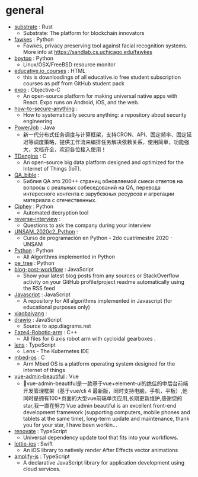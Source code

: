 # general
- [substrate](https://github.com/paritytech/substrate) : Rust
  - Substrate: The platform for blockchain innovators
- [fawkes](https://github.com/Shawn-Shan/fawkes) : Python
  - Fawkes, privacy preserving tool against facial recognition systems. More info at https://sandlab.cs.uchicago.edu/fawkes
- [bpytop](https://github.com/aristocratos/bpytop) : Python
  - Linux/OSX/FreeBSD resource monitor
- [educative.io_courses](https://github.com/aboelkassem/educative.io_courses) : HTML
  - this is downloadings of all educative.io free student subscription courses as pdf from GitHub student pack
- [expo](https://github.com/expo/expo) : Objective-C
  - An open-source platform for making universal native apps with React. Expo runs on Android, iOS, and the web.
- [how-to-secure-anything](https://github.com/veeral-patel/how-to-secure-anything) : 
  - How to systematically secure anything: a repository about security engineering
- [PowerJob](https://github.com/KFCFans/PowerJob) : Java
  - 新一代分布式任务调度与计算框架，支持CRON、API、固定频率、固定延迟等调度策略，提供工作流来编排任务解决依赖关系，使用简单，功能强大，文档齐全，欢迎各位接入使用！
- [TDengine](https://github.com/taosdata/TDengine) : C
  - An open-source big data platform designed and optimized for the Internet of Things (IoT).
- [QA_bible](https://github.com/Vladislav610/QA_bible) : 
  - Библия QA это 200++ страниц обновляемой смеси ответов на вопросы с реальных собеседований на QA, перевода интересного контента с зарубежных ресурсов и агрегации материала с отечественных.
- [Ciphey](https://github.com/Ciphey/Ciphey) : Python
  - Automated decryption tool
- [reverse-interview](https://github.com/viraptor/reverse-interview) : 
  - Questions to ask the company during your interview
- [UNSAM_2020c2_Python](https://github.com/python-unsam/UNSAM_2020c2_Python) : 
  - Curso de programación en Python - 2do cuatrimestre 2020 - UNSAM
- [Python](https://github.com/TheAlgorithms/Python) : Python
  - All Algorithms implemented in Python
- [pe_tree](https://github.com/blackberry/pe_tree) : Python
- [blog-post-workflow](https://github.com/gautamkrishnar/blog-post-workflow) : JavaScript
  - Show your latest blog posts from any sources or StackOverflow activity on your GitHub profile/project readme automatically using the RSS feed
- [Javascript](https://github.com/TheAlgorithms/Javascript) : JavaScript
  - A repository for All algorithms implemented in Javascript (for educational purposes only)
- [xiaobaiyang](https://github.com/liupan1890/xiaobaiyang) : 
- [drawio](https://github.com/jgraph/drawio) : JavaScript
  - Source to app.diagrams.net
- [Faze4-Robotic-arm](https://github.com/PCrnjak/Faze4-Robotic-arm) : C++
  - All files for 6 axis robot arm with cycloidal gearboxes .
- [lens](https://github.com/lensapp/lens) : TypeScript
  - Lens - The Kubernetes IDE
- [mbed-os](https://github.com/ARMmbed/mbed-os) : C
  - Arm Mbed OS is a platform operating system designed for the internet of things
- [vue-admin-beautiful](https://github.com/chuzhixin/vue-admin-beautiful) : Vue
  - 🚀vue-admin-beautiful是一款基于vue+element-ui的绝佳的中后台前端开发管理框架（基于vue/cli 4 最新版，同时支持电脑，手机，平板）,他同时是拥有100+页面的大型vue前端单页应用,长期更新维护,感谢您的star,我一直在努力 Vue admin beautiful is an excellent front-end development framework (supporting computers, mobile phones and tablets at the same time), long-term update and maintenance, thank you for your star, I have been workin…
- [renovate](https://github.com/renovatebot/renovate) : TypeScript
  - Universal dependency update tool that fits into your workflows.
- [lottie-ios](https://github.com/airbnb/lottie-ios) : Swift
  - An iOS library to natively render After Effects vector animations
- [amplify-js](https://github.com/aws-amplify/amplify-js) : TypeScript
  - A declarative JavaScript library for application development using cloud services.
